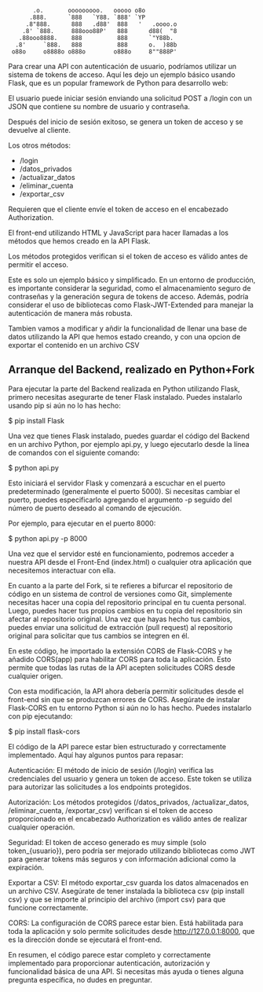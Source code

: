 ```
       .o.       ooooooooo.   ooooo o8o          
      .888.      `888   `Y88. `888' `YP          
     .8"888.      888   .d88'  888   '   .oooo.o 
    .8' `888.     888ooo88P'   888      d88(  "8 
   .88ooo8888.    888          888      `"Y88b.  
  .8'     `888.   888          888      o.  )88b 
 o88o     o8888o o888o        o888o     8""888P' 
```

Para crear una API con autenticación de usuario, podríamos utilizar un sistema de tokens de acceso. Aquí les dejo un ejemplo básico usando Flask, que es un popular framework de Python para desarrollo web:

El usuario puede iniciar sesión enviando una solicitud POST a /login con un JSON que contiene su nombre de usuario y contraseña.

Después del inicio de sesión exitoso, se genera un token de acceso y se devuelve al cliente.

Los otros métodos:

- /login
- /datos_privados
- /actualizar_datos
- /eliminar_cuenta
- /exportar_csv

Requieren que el cliente envíe el token de acceso en el encabezado Authorization.

El front-end utilizando HTML y JavaScript para hacer llamadas a los métodos que hemos creado en la API Flask.

Los métodos protegidos verifican si el token de acceso es válido antes de permitir el acceso.

Este es solo un ejemplo básico y simplificado. En un entorno de producción, es importante considerar la seguridad, como el almacenamiento seguro de contraseñas y la generación segura de tokens de acceso. Además, podría considerar el uso de bibliotecas como Flask-JWT-Extended para manejar la autenticación de manera más robusta.

Tambien vamos a modificar y añdir la funcionalidad de llenar una base de datos utilizando la API que hemos estado creando, y con una opcion de exportar el contenido en un archivo CSV

Arranque del Backend, realizado en Python+Fork
-----------------------------------------------

Para ejecutar la parte del Backend realizada en Python utilizando Flask, primero necesitas asegurarte de tener Flask instalado. Puedes instalarlo usando pip si aún no lo has hecho:

$ pip install Flask

Una vez que tienes Flask instalado, puedes guardar el código del Backend en un archivo Python, por ejemplo api.py, y luego ejecutarlo desde la línea de comandos con el siguiente comando:

$ python api.py

Esto iniciará el servidor Flask y comenzará a escuchar en el puerto predeterminado (generalmente el puerto 5000). Si necesitas cambiar el puerto, puedes especificarlo agregando el argumento -p seguido del número de puerto deseado al comando de ejecución.

Por ejemplo, para ejecutar en el puerto 8000:

$ python api.py -p 8000

Una vez que el servidor esté en funcionamiento, podremos acceder a nuestra API desde el Front-End (index.html) o cualquier otra aplicación que necesitemos interactuar con ella.

En cuanto a la parte del Fork, si te refieres a bifurcar el repositorio de código en un sistema de control de versiones como Git, simplemente necesitas hacer una copia del repositorio principal en tu cuenta personal. Luego, puedes hacer tus propios cambios en tu copia del repositorio sin afectar al repositorio original. Una vez que hayas hecho tus cambios, puedes enviar una solicitud de extracción (pull request) al repositorio original para solicitar que tus cambios se integren en él.

En este código, he importado la extensión CORS de Flask-CORS y he añadido CORS(app) para habilitar CORS para toda la aplicación. Esto permite que todas las rutas de la API acepten solicitudes CORS desde cualquier origen.

Con esta modificación, la API ahora debería permitir solicitudes desde el front-end sin que se produzcan errores de CORS. Asegúrate de instalar Flask-CORS en tu entorno Python si aún no lo has hecho. Puedes instalarlo con pip ejecutando:

$ pip install flask-cors

El código de la API parece estar bien estructurado y correctamente implementado. Aquí hay algunos puntos para repasar:

Autenticación: El método de inicio de sesión (/login) verifica las credenciales del usuario y genera un token de acceso. Este token se utiliza para autorizar las solicitudes a los endpoints protegidos.

Autorización: Los métodos protegidos (/datos_privados, /actualizar_datos, /eliminar_cuenta, /exportar_csv) verifican si el token de acceso proporcionado en el encabezado Authorization es válido antes de realizar cualquier operación.

Seguridad: El token de acceso generado es muy simple (solo token_{usuario}), pero podría ser mejorado utilizando bibliotecas como JWT para generar tokens más seguros y con información adicional como la expiración.

Exportar a CSV: El método exportar_csv guarda los datos almacenados en un archivo CSV. Asegúrate de tener instalada la biblioteca csv (pip install csv) y que se importe al principio del archivo (import csv) para que funcione correctamente.

CORS: La configuración de CORS parece estar bien. Está habilitada para toda la aplicación y solo permite solicitudes desde http://127.0.0.1:8000, que es la dirección donde se ejecutará el front-end.

En resumen, el código parece estar completo y correctamente implementado para proporcionar autenticación, autorización y funcionalidad básica de una API. Si necesitas más ayuda o tienes alguna pregunta específica, no dudes en preguntar.







